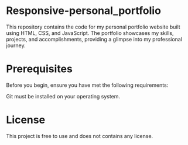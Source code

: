 # Responsive-personal_portfolio
This repository contains the code for my personal portfolio website built using HTML, CSS, and JavaScript. The portfolio showcases my skills, projects, and accomplishments, providing a glimpse into my professional journey.

# Prerequisites
Before you begin, ensure you have met the following requirements: 
 
Git must be installed on your operating system.

# License
This project is free to use and does not contains any license.
